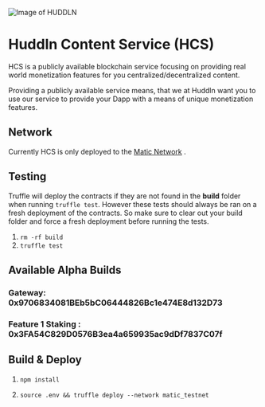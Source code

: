 ![Image of HUDDLN](https://avatars3.githubusercontent.com/u/72272151?s=400&u=59372436815e6d1835609fc3319de105170fbabc&v=4)

# Huddln Content Service (HCS)
HCS is a publicly available blockchain service focusing on providing real world monetization features for you centralized/decentralized content.

Providing a publicly available service means, that we at Huddln want you to use our service to provide your Dapp with a means of unique monetization features.

## Network
Currently HCS is only deployed to the [Matic Network](www.matic.network) .

## Testing
Truffle will deploy the contracts if they are not found in the **build** folder when running `truffle test`. However these tests should always be ran on a fresh deployment of the contracts. So make sure to clear out your build folder and force a fresh deployment before running the tests.

1. `rm -rf build`
2. `truffle test`

## Available Alpha Builds
### Gateway: 0x9706834081BEb5bC06444826Bc1e474E8d132D73
### Feature 1 Staking : 0x3FA54C829D0576B3ea4a659935ac9dDf7837C07f
## Build & Deploy
1. `npm install`

2. `source .env && truffle deploy --network matic_testnet`
